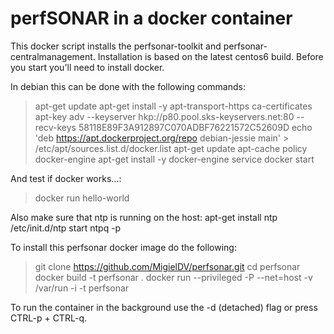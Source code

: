 # perfSONAR in a docker container

This docker script installs the perfsonar-toolkit and perfsonar-centralmanagement. Installation is based on the latest centos6 build. Before you start you'll need to install docker.

In debian this can be done with the following commands:
>apt-get update
>apt-get install -y apt-transport-https ca-certificates
>apt-key adv --keyserver hkp://p80.pool.sks-keyservers.net:80 --recv-keys 58118E89F3A912897C070ADBF76221572C52609D
>echo 'deb https://apt.dockerproject.org/repo debian-jessie main' > /etc/apt/sources.list.d/docker.list
>apt-get update
>apt-cache policy docker-engine
>apt-get install -y docker-engine
>service docker start

And test if docker works...:
>docker run hello-world

Also make sure that ntp is running on the host:
apt-get install ntp
/etc/init.d/ntp start
ntpq -p

To install this perfsonar docker image do the following:
>git clone https://github.com/MigielDV/perfsonar.git
>cd perfsonar
>docker build -t perfsonar .
>docker run --privileged -P --net=host -v /var/run -i -t perfsonar

To run the container in the background use the -d (detached) flag or press CTRL-p + CTRL-q.
